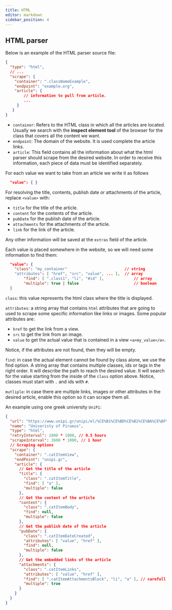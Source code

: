 ```yaml
---
title: HTML
editor: markdown
sidebar_position: 4
---
```


## HTML parser
Below is an example of the HTML parser source file:
```json
{
  "type": "html",
  // ...
  "scrape": {
    "container": ".classNameExample",
    "endpoint": "example.org",
    "article": {
      	// information to pull from article.
      	...
     }
   }
}
```
* `container`: Refers to the HTML class in which all the articles are located. Usually we search with the **inspect element tool** of the browser for the class that covers all the content we want.
* `endpoint`: The domain of the website. It is used complete the article links.
* `article`: This field contains all the information about what the html parser should scrape from the desired website. In order to receive this information, each piece of data must be identified separately.

For each value we want to take from an article we write it as follows
```json
  "value": { }
```
For resolving the title, contents, publish date or attachments of the article, replace `<value>` with:
* `title` for the title of the article.
* `content` for the contents of the article.
* `pubDate` for the publish date of the article.
* `attachments` for the attachments of the article.
* `link` for the link of the article.

Any other information will be saved at the `extras` field of the article.

Each value is placed somewhere in the website, so we will need some information to find them:

```json
  "value": {
    "class": "my_container"                         // string
    "attributes": [ "href", "src", "value", ... ],  // array
		"find": [ ".class1", "li", "#id" ],             // array
		"multiple": true | false                        // boolean
  }
```

`class`: this value represents the html class where the title is displayed.

`attributes`: a string array that contains `html` attributes that are going to used to scrape some specific information like links or images. Some popular attributes are:
* `href` to get the link from a view.
* `src` to get the link from an image.
* `value` to get the actual value that is contained in a view `<a>my_value</a>`.

Notice, if the attributes are not found, then they will be empty.

`find`: in case the actual element cannot be found by class alone, we use the find option. A string array that contains multiple classes, ids or tags in the right order. It will describe the path to reach the desired value. It will search for the value starting from the inside of the `class` option above. Notice, classes must start with `.` and ids with `#`.

`mutliple`: in case there are multiple links, images or other attributes in the desired article, enable this option so it can scrape them all.

An example using one greek university `UniPi`:
```json
{
  "url": "https://www.unipi.gr/unipi/el/%CE%B1%CE%BD%CE%B1%CE%BA%CE%BF%CE%B9%CE%BD%CF%8E%CF%83%CE%B5%CE%B9%CF%82.html",
  "name": "Univeristy of Piraeus",
  "type": "html",
  "retryInterval": 1800 * 1000, // 0.5 hours
  "scrapeInterval": 3600 * 1000, // 1 hour
  // Scraping options
  "scrape": {
    "container": ".catItemView",
    "endPoint": "unipi.gr",
    "article": {
      // Get the title of the article
      "title": { 
        "class": ".catItemTitle",
        "find": [ "a" ],
        "multiple": false
      },
      // Get the content of the article
      "content": {
        "class": ".catItemBody",
        "find": null,
        "multiple": false
      },
      // Get the publish date of the article
      "pubDate": {
        "class": ".catItemDateCreated",
        "attributes": [ "value", "href" ],
        "find": null,
        "multiple": false
      }, 
      // Get the embedded links of the article
      "attachments": {
        "class": ".catItemLinks",
        "attributes": [ "value", "href" ],
        "find": [ ".catItemAttachmentsBlock", "li", "a" ], // carefull on the order
        "multiple": true
      }
    }
  }
}
```